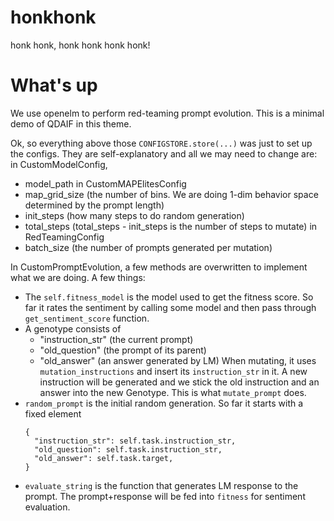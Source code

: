 # honkhonk

honk honk, honk honk honk honk!

# What's up
We use openelm to perform red-teaming prompt evolution. This is a minimal demo of QDAIF in this theme.

Ok, so everything above those `CONFIGSTORE.store(...)` was just to set up the configs. They are self-explanatory and all we may need to change are:
in CustomModelConfig,
 - model_path
in CustomMAPElitesConfig
 - map_grid_size (the number of bins. We are doing 1-dim behavior space determined by the prompt length)
 - init_steps (how many steps to do random generation)
 - total_steps (total_steps - init_steps is the number of steps to mutate)
in RedTeamingConfig
 - batch_size (the number of prompts generated per mutation)


In CustomPromptEvolution, a few methods are overwritten to implement what we are doing. A few things:
 - The `self.fitness_model` is the model used to get the fitness score. So far it rates the sentiment by calling some model and then pass through `get_sentiment_score` function.
 - A genotype consists of
   - "instruction_str" (the current prompt)
   - "old_question" (the prompt of its parent)
   - "old_answer" (an answer generated by LM)
   When mutating, it uses `mutation_instructions` and insert its `instruction_str` in it. A new instruction will be generated and we stick the old instruction and an answer into the new Genotype. This is what `mutate_prompt` does.
 - `random_prompt` is the initial random generation. So far it starts with a fixed element
   ```
   {
     "instruction_str": self.task.instruction_str,
     "old_question": self.task.instruction_str,
     "old_answer": self.task.target,
   }
   ```
 - `evaluate_string` is the function that generates LM response to the prompt. The prompt+response will be fed into `fitness` for sentiment evaluation.